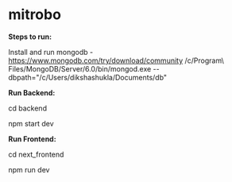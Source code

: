 # mitrobo
<b>Steps to run:</b>

Install and run mongodb - https://www.mongodb.com/try/download/community
 /c/Program\ Files/MongoDB/Server/6.0/bin/mongod.exe --dbpath="/c/Users/dikshashukla/Documents/db"

<b>Run Backend:</b>

cd backend

npm start dev

<b>Run Frontend: </b>

cd next_frontend

npm run dev



